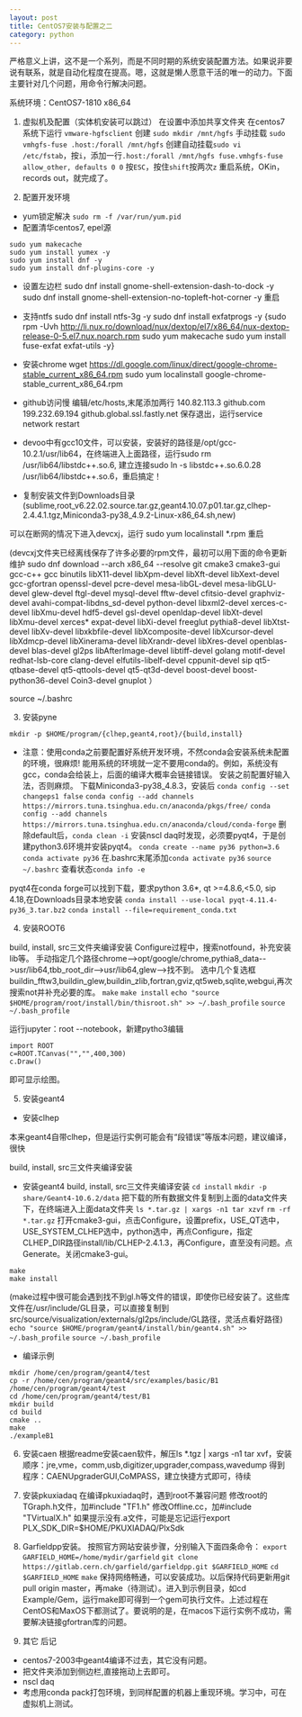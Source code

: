 ```yaml
---
layout: post
title: CentOS7安装与配置之二
category: python
---
```

​        严格意义上讲，这不是一个系列，而是不同时期的系统安装配置方法。如果说非要说有联系，就是自动化程度在提高。嗯，这就是懒人愿意干活的唯一的动力。下面主要针对几个问题，用命令行解决问题。

系统环境：CentOS7-1810 x86_64

1. 虚拟机及配置（实体机安装可以跳过）
在设置中添加共享文件夹
在centos7系统下运行 `vmware-hgfsclient`
创建 `sudo mkdir /mnt/hgfs`
手动挂载 `sudo vmhgfs-fuse .host:/forall /mnt/hgfs`
创建自动挂载`sudo vi /etc/fstab`，按`i`，添加一行`.host:/forall /mnt/hgfs fuse.vmhgfs-fuse allow_other, defaults 0 0`
按`ESC`，按住`shift`按两次`z`
重启系统，OKin，records out，就完成了。

2. 配置开发环境
* yum锁定解决
`sudo rm -f /var/run/yum.pid`
* 配置清华centos7, epel源

```
sudo yum makecache
sudo yum install yumex -y
sudo yum install dnf -y
sudo yum install dnf-plugins-core -y
```

* 设置左边栏
sudo dnf install gnome-shell-extension-dash-to-dock -y
sudo dnf install gnome-shell-extension-no-topleft-hot-corner -y
重启

* 支持ntfs
sudo dnf install ntfs-3g -y
sudo dnf install exfatprogs -y
{sudo rpm -Uvh http://li.nux.ro/download/nux/dextop/el7/x86_64/nux-dextop-release-0-5.el7.nux.noarch.rpm
sudo yum makecache
sudo yum install fuse-exfat exfat-utils -y}

* 安装chrome
wget https://dl.google.com/linux/direct/google-chrome-stable_current_x86_64.rpm
sudo yum localinstall google-chrome-stable_current_x86_64.rpm

* github访问慢
编辑/etc/hosts,末尾添加两行
140.82.113.3 github.com
199.232.69.194 github.global.ssl.fastly.net
保存退出，运行service network restart

* devoo中有gcc10文件，可以安装，安装好的路径是/opt/gcc-10.2.1/usr/lib64，在终端进入上面路径，运行sudo rm /usr/lib64/libstdc++.so.6, 建立连接sudo ln -s libstdc++.so.6.0.28 /usr/lib64/libstdc++.so.6，重启搞定！

* 复制安装文件到Downloads目录(sublime,root_v6.22.02.source.tar.gz,geant4.10.07.p01.tar.gz,clhep-2.4.4.1.tgz,Miniconda3-py38_4.9.2-Linux-x86_64.sh,new)

可以在断网的情况下进入devcxj，运行
sudo yum localinstall *.rpm
重启

(devcxj文件夹已经离线保存了许多必要的rpm文件，最初可以用下面的命令更新维护
sudo dnf download --arch x86_64 --resolve git cmake3 cmake3-gui gcc-c++ gcc binutils libX11-devel libXpm-devel libXft-devel libXext-devel gcc-gfortran openssl-devel pcre-devel mesa-libGL-devel mesa-libGLU-devel glew-devel ftgl-devel mysql-devel fftw-devel cfitsio-devel graphviz-devel avahi-compat-libdns_sd-devel python-devel libxml2-devel xerces-c-devel libXmu-devel hdf5-devel gsl-devel openldap-devel libXt-devel libXmu-devel xerces* expat-devel libXi-devel freeglut pythia8-devel libXtst-devel libXv-devel libxkbfile-devel libXcomposite-devel libXcursor-devel libXdmcp-devel libXinerama-devel libXrandr-devel libXres-devel openblas-devel blas-devel gl2ps libAfterImage-devel libtiff-devel golang motif-devel redhat-lsb-core clang-devel elfutils-libelf-devel cppunit-devel sip qt5-qtbase-devel qt5-qttools-devel qt5-qt3d-devel boost-devel boost-python36-devel Coin3-devel gnuplot
）

source ~/.bashrc

3. 安装pyne

`mkdir -p $HOME/program/{clhep,geant4,root}/{build,install}`

* 注意：使用conda之前要配置好系统开发环境，不然conda会安装系统未配置的环境，很麻烦!
能用系统的环境就一定不要用conda的。例如，系统没有gcc，conda会给装上，后面的编译大概率会链接错误。
安装之前配置好输入法，否则麻烦。
下载Miniconda3-py38_4.8.3，安装后
`conda config --set changeps1 false`
`conda config --add channels https://mirrors.tuna.tsinghua.edu.cn/anaconda/pkgs/free/`
`conda config --add channels https://mirrors.tuna.tsinghua.edu.cn/anaconda/cloud/conda-forge`
删除default后，`conda clean -i`
安装nscl daq时发现，必须要pyqt4，于是创建python3.6环境并安装pyqt4。
`conda create --name py36 python=3.6`
`conda activate py36`
在.bashrc末尾添加`conda activate py36`
`source ~/.bashrc`
查看状态`conda info -e`

pyqt4在conda forge可以找到下载，要求python 3.6*, qt >=4.8.6,<5.0, sip 4.18,在Downloads目录本地安装
`conda install --use-local pyqt-4.11.4-py36_3.tar.bz2`
`conda install --file=requirement_conda.txt`

4. 安装ROOT6

build, install, src三文件夹编译安装
Configure过程中，搜索notfound，补充安装lib等。
手动指定几个路径chrome-->opt/google/chrome,pythia8_data-->usr/lib64,tbb_root_dir-->usr/lib64,glew-->找不到。
选中几个复选框buildin_fftw3,buildin_glew,buildin_zlib,fortran,gviz,qt5web,sqlite,webgui,再次搜索not并补充必要的库。
`make`
`make install`
`echo "source $HOME/program/root/install/bin/thisroot.sh" >> ~/.bash_profile`
`source ~/.bash_profile`

运行jupyter：root --notebook，新建pytho3编辑
```
import ROOT
c=ROOT.TCanvas("","",400,300)
c.Draw()
```
即可显示绘图。

5. 安装geant4

* 安装clhep

本来geant4自带clhep，但是运行实例可能会有“段错误”等版本问题，建议编译，很快

build, install, src三文件夹编译安装

* 安装geant4
build, install, src三文件夹编译安装
`cd install`
`mkdir -p share/Geant4-10.6.2/data`
把下载的所有数据文件复制到上面的data文件夹下，在终端进入上面data文件夹
`ls *.tar.gz | xargs -n1 tar xzvf`
`rm -rf *.tar.gz`
打开cmake3-gui，点击Configure，设置prefix，USE_QT选中，USE_SYSTEM_CLHEP选中，python选中，再点Configure，指定CLHEP_DIR路径install/lib/CLHEP-2.4.1.3，再Configure，直至没有问题。点Generate。关闭cmake3-gui。
```
make
make install
```
(make过程中很可能会遇到找不到gl.h等文件的错误，即使你已经安装了。这些库文件在/usr/include/GL目录，可以直接复制到src/source/visualization/externals/gl2ps/include/GL路径，灵活点看好路径)
`echo "source $HOME/program/geant4/install/bin/geant4.sh" >> ~/.bash_profile`
`source ~/.bash_profile`

* 编译示例
```
mkdir /home/cen/program/geant4/test
cp -r /home/cen/program/geant4/src/examples/basic/B1 /home/cen/program/geant4/test
cd /home/cen/program/geant4/test/B1
mkdir build
cd build
cmake ..
make
./exampleB1
```

6. 安装caen
根据readme安装caen软件，解压ls *.tgz | xargs -n1 tar xvf，安装顺序：jre,vme，comm,usb,digitizer,upgrader,compass,wavedump
得到程序：CAENUpgraderGUI,CoMPASS，建立快捷方式即可，待续

7. 安装pkuxiadaq
在编译pkuxiadaq时，遇到root不兼容问题
修改root的TGraph.h文件，加#include "TF1.h"
修改Offline.cc，加#include "TVirtualX.h"
如果提示没有.a文件，可能是忘记运行export PLX_SDK_DIR=$HOME/PKUXIADAQ/PlxSdk

8. Garfieldpp安装。 按照官方网站安装步骤，分别输入下面四条命令：
`export GARFIELD_HOME=/home/mydir/garfield`
`git clone https://gitlab.cern.ch/garfield/garfieldpp.git $GARFIELD_HOME`
`cd $GARFIELD_HOME`
`make`
保持网络畅通，可以安装成功。以后保持代码更新用git pull origin master，再make（待测试）。进入到示例目录，如cd Example/Gem，运行make即可得到一个gem可执行文件。上述过程在CentOS和MaxOS下都测试了。要说明的是，在macos下运行实例不成功，需要解决链接gfortran库的问题。

9. 其它
后记
* centos7-2003中geant4编译不过去，其它没有问题。
* 把文件夹添加到侧边栏,直接拖动上去即可。
* nscl daq
* 考虑用conda pack打包环境，到同样配置的机器上重现环境。学习中，可在虚拟机上测试。


